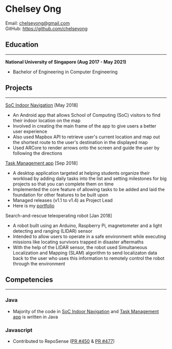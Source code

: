 # Chelsey Ong

Email: chelseyong@gmail.com  
GitHub: https://github.com/chelseyong

## Education
---
__National University of Singapore (Aug 2017 - May 2021)__
* Bachelor of Engineering in Computer Engineering

<!-- • Where, what project, when, what role, achievements -->

## Projects
---
[SoC Indoor Navigation](https://github.com/chelseyong/Android-App-AR-Map-Navigation) [May 2018] 
* An Android app that allows School of Computing (SoC) visitors to find their indoor location on the map
* Involved in creating the main frame of the app to give users a better user experience
* Also used Mapbox API to retrieve user's current location and map out the shortest route to the user's destination in the displayed map
* Used ARCore to render arrows onto the screen and guide the user by following the directions

[Task Management app](https://github.com/CS2113-AY1819S1-W13-3/main) [Sep 2018] 
* A desktop application targeted at helping students organize their workload by adding daily tasks into the list and setting milestones for big projects so that you can complete them on time
* Implemented the core feature of allowing tasks to be added and laid the foundation for other features to be built upon
* Managed releases (v1.1 to v1.4) as Project Lead
* Here is my [portfolio](https://cs2113-ay1819s1-w13-3.github.io/main/team/chelseyong.html)

Search-and-rescue teleoperating robot [Jan 2018] 
* A robot built using an Arduino, Raspberry Pi, magnetometer and a light detecting and ranging (LIDAR) sensor
* Intended to allow users to operate in a safe environment while executing missions like locating survivors trapped in disaster aftermaths
* With the help of the LIDAR sensor, the robot used Simultaneous Localization and Mapping (SLAM) algorithm to send localizaton data back to the user who uses this information to remotely control the robot through the environment

## Competencies
---

### Java
* Majority of the code in [SoC Indoor Navigation](https://github.com/chelseyong/Android-App-AR-Map-Navigation/commits?author=chelseyong) and [Task Management app](https://nuscs2113-ay1819s1.github.io/dashboard/#=undefined&search=chelseyong&sort=displayName&since=2018-09-12&until=2018-11-15&timeframe=day&reverse=false&repoSort=true) is written in Java

### Javascript
* Contributed to RepoSense ([PR #450](https://github.com/reposense/RepoSense/pull/450) & [PR #477](https://github.com/reposense/RepoSense/pull/477))
